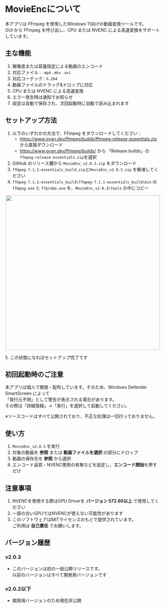 <h1>MovieEncについて</h1>
本アプリは FFmpeg を使用したWindows 11向けの動画変換ツールです。<br>
GUI から FFmpeg を呼び出し、CPU または NVENC  による高速変換をサポートしています。

## 主な機能
1. 解像度または容量指定による動画のエンコード
2. 対応ファイル :  `.mp4`  `.mkv`  `.avi`
3. 対応コーデック : `h.264`
4. 動画ファイルのドラッグ&ドロップに対応
5. CPU または NVENC による高速変換
6. エラー発生時は通知でお知らせ
7. 設定は自動で保存され、次回起動時に自動で読み込まれます

## セットアップ方法
1. 以下のいずれかの方法で、FFmpeg をダウンロードしてください：
    - https://www.gyan.dev/ffmpeg/builds/ffmpeg-release-essentials.zip から直接ダウンロード
    - https://www.gyan.dev/ffmpeg/builds/ から 「Release builds」の```ffmpeg-release-essentials.zip```を選択
2. GitHub のリリース欄から `MovieEnc_v2.0.3.zip` をダウンロード
3. `ffmpeg-7.1.1-essentials_build.zip`と`MovieEnc_v2.0.3.zip` を解凍してください
4. `ffmpeg-7.1.1-essentials_build\ffmpeg-7.1.1-essentials_build\bin` の `ffmpeg.exe` と `ffprobe.exe` を、`MovieEnc_v2.0.3\Tools` の中にコピー
<p align="center">
 <img src="https://github.com/user-attachments/assets/1d3d0ed4-772c-4e4e-9dcd-2dbe4aa8f7fa" width="500" >
</p>
5. この状態になればセットアップ完了です

## 初回起動時のご注意

本アプリは個人で開発・配布しています。そのため、Windows Defender SmartScreen によって  
「発行元不明」として警告が表示される場合があります。  
その際は「詳細情報」→「実行」を選択して起動してください。

※ソースコードはすべて公開されており、不正な処理は一切行っておりません。


## 使い方
1. `MovieEnc_v2.0.3` を実行
2. 対象の動画を **参照** または **動画ファイルを選択** の部分にドロップ
3. 動画の保存先を **参照** から選択
4. エンコード品質・NVENC使用の有無などを設定し、**エンコード開始**を押すだけ

## 注意事項
1. NVENCを使用する際はGPU Driverを **バージョン 572.60以上** で使用してください
2. 一部の古いGPUではNVENCが使えない可能性があります
3. このソフトウェアはMITライセンスのもとで提供されています。  
ご利用は **自己責任** でお願いします。

## バージョン履歴

### v2.0.3
- このバージョンは初の一般公開リリースです。<br>
以前のバージョンはすべて開発用バージョンです
### v2.0.2以下
- 開発用バージョンのため現在非公開
  
